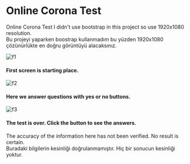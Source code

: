 # Online Corona Test
 Online Corona Test
I didn't use bootstrap in this project so use 1920x1080 resolution.<br>
Bu projeyi yaparken boostrap kullanmadım bu yüzden 1920x1080 çözünürlükte en doğru görüntüyü alacaksınız.

![f1](https://i.hizliresim.com/seq2xbl.png)
#### First screen is starting place.

![f2](https://i.hizliresim.com/luz2vma.png)
#### Here we answer questions with yes or no buttons.

![f3](https://i.hizliresim.com/rfk92tf.png)
#### The test is over. Click the button to see the answers.

The accuracy of the information here has not been verified. No result is certain.<br>
Buradaki bilgilerin kesinliği doğrulanmamıştır. Hiç bir sonucun kesinliği yoktur.
